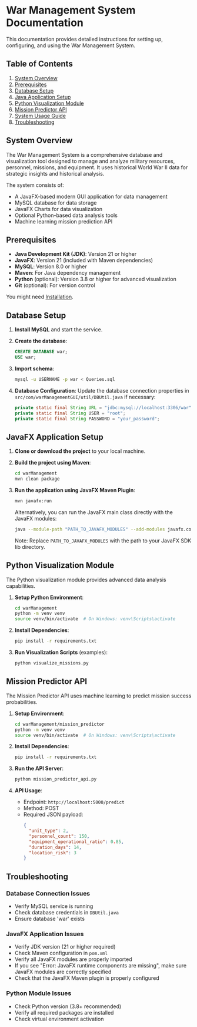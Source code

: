 # War Management System Documentation

This documentation provides detailed instructions for setting up, configuring, and using the War Management System.

## Table of Contents

1. [System Overview](#system-overview)
2. [Prerequisites](#prerequisites)
3. [Database Setup](#database-setup)
4. [Java Application Setup](#java-application-setup)
5. [Python Visualization Module](#python-visualization-module)
6. [Mission Predictor API](#mission-predictor-api)
7. [System Usage Guide](#system-usage-guide)
8. [Troubleshooting](#troubleshooting)

## System Overview

The War Management System is a comprehensive database and visualization tool designed to manage and analyze military resources, personnel, missions, and equipment. It uses historical World War II data for strategic insights and historical analysis.

The system consists of:

- A JavaFX-based modern GUI application for data management
- MySQL database for data storage
- JavaFX Charts for data visualization
- Optional Python-based data analysis tools
- Machine learning mission prediction API

## Prerequisites

- **Java Development Kit (JDK)**: Version 21 or higher
- **JavaFX**: Version 21 (included with Maven dependencies)
- **MySQL**: Version 8.0 or higher
- **Maven**: For Java dependency management
- **Python** (optional): Version 3.8 or higher for advanced visualization
- **Git** (optional): For version control

You might need [Installation](./installation.md).

## Database Setup

1. **Install MySQL** and start the service.

2. **Create the database**:

   ```sql
   CREATE DATABASE war;
   USE war;
   ```

3. **Import schema**:

   ```bash
   mysql -u USERNAME -p war < Queries.sql
   ```

4. **Database Configuration**:
   Update the database connection properties in `src/com/warManagementGUI/util/DBUtil.java` if necessary:
   ```java
   private static final String URL = "jdbc:mysql://localhost:3306/war";
   private static final String USER = "root";
   private static final String PASSWORD = "your_password";
   ```

## JavaFX Application Setup

1. **Clone or download the project** to your local machine.

2. **Build the project using Maven**:

   ```bash
   cd warManagement
   mvn clean package
   ```

3. **Run the application using JavaFX Maven Plugin**:

   ```bash
   mvn javafx:run
   ```

   Alternatively, you can run the JavaFX main class directly with the JavaFX modules:

   ```bash
   java --module-path "PATH_TO_JAVAFX_MODULES" --add-modules javafx.controls,javafx.fxml -cp target/classes com.warManagementGUI.WarManagementApp
   ```

   Note: Replace `PATH_TO_JAVAFX_MODULES` with the path to your JavaFX SDK lib directory.

## Python Visualization Module

The Python visualization module provides advanced data analysis capabilities.

1. **Setup Python Environment**:

   ```bash
   cd warManagement
   python -m venv venv
   source venv/bin/activate  # On Windows: venv\Scripts\activate
   ```

2. **Install Dependencies**:

   ```bash
   pip install -r requirements.txt
   ```

3. **Run Visualization Scripts** (examples):
   ```bash
   python visualize_missions.py
   ```

## Mission Predictor API

The Mission Predictor API uses machine learning to predict mission success probabilities.

1. **Setup Environment**:

   ```bash
   cd warManagement/mission_predictor
   python -m venv venv
   source venv/bin/activate  # On Windows: venv\Scripts\activate
   ```

2. **Install Dependencies**:

   ```bash
   pip install -r requirements.txt
   ```

3. **Run the API Server**:

   ```bash
   python mission_predictor_api.py
   ```

4. **API Usage**:
   - Endpoint: `http://localhost:5000/predict`
   - Method: POST
   - Required JSON payload:
     ```json
     {
       "unit_type": 2,
       "personnel_count": 150,
       "equipment_operational_ratio": 0.85,
       "duration_days": 14,
       "location_risk": 3
     }
     ```

## Troubleshooting

### Database Connection Issues

- Verify MySQL service is running
- Check database credentials in `DBUtil.java`
- Ensure database 'war' exists

### JavaFX Application Issues

- Verify JDK version (21 or higher required)
- Check Maven configuration in `pom.xml`
- Verify all JavaFX modules are properly imported
- If you see "Error: JavaFX runtime components are missing", make sure JavaFX modules are correctly specified
- Check that the JavaFX Maven plugin is properly configured

### Python Module Issues

- Check Python version (3.8+ recommended)
- Verify all required packages are installed
- Check virtual environment activation
